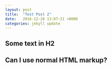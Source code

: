 ```yaml
---
layout: post
title:  "Test Post 2"
date:   2016-12-20 13:07:21 +0000
categories: jekyll update
---
```

## Some text in H2

<h2>Can I use normal HTML markup?</h2>
